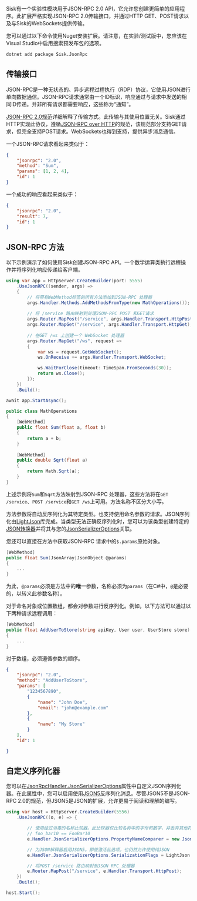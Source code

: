 Sisk有一个实验性模块用于JSON-RPC 2.0 API，它允许您创建更简单的应用程序。此扩展严格实现JSON-RPC 2.0传输接口，并通过HTTP GET、POST请求以及与Sisk的WebSockets提供传输。

您可以通过以下命令使用Nuget安装扩展。请注意，在实验/测试版中，您应该在Visual Studio中启用搜索预发布包的选项。

```bash
dotnet add package Sisk.JsonRpc
```

## 传输接口

JSON-RPC是一种无状态的、异步远程过程执行（RDP）协议，它使用JSON进行单向数据通信。JSON-RPC请求通常由一个ID标识，响应通过与请求中发送的相同ID传递。并非所有请求都需要响应，这些称为“通知”。

[JSON-RPC 2.0规范](https://www.jsonrpc.org/specification)详细解释了传输方式。此传输与其使用位置无关。Sisk通过HTTP实现此协议，遵循[JSON-RPC over HTTP](https://www.jsonrpc.org/historical/json-rpc-over-http.html)的规范，该规范部分支持GET请求，但完全支持POST请求。WebSockets也得到支持，提供异步消息通信。

一个JSON-RPC请求看起来类似于：

```json
{
    "jsonrpc": "2.0",
    "method": "Sum",
    "params": [1, 2, 4],
    "id": 1
}
```

一个成功的响应看起来类似于：

```json
{
    "jsonrpc": "2.0",
    "result": 7,
    "id": 1
}
```

## JSON-RPC 方法

以下示例演示了如何使用Sisk创建JSON-RPC API。一个数学运算类执行远程操作并将序列化响应传递给客户端。

```csharp
using var app = HttpServer.CreateBuilder(port: 5555)
    .UseJsonRPC((sender, args) =>
    {
        // 将带有WebMethod标签的所有方法添加到JSON-RPC 处理器
        args.Handler.Methods.AddMethodsFromType(new MathOperations());
        
        // 将 /service 路由映射到处理JSON-RPC POST 和GET请求
        args.Router.MapPost("/service", args.Handler.Transport.HttpPost);
        args.Router.MapGet("/service", args.Handler.Transport.HttpGet);
        
        // 在GET /ws 上创建一个 WebSocket 处理器
        args.Router.MapGet("/ws", request =>
        {
            var ws = request.GetWebSocket();
            ws.OnReceive += args.Handler.Transport.WebSocket;

            ws.WaitForClose(timeout: TimeSpan.FromSeconds(30));
            return ws.Close();
        });
    })
    .Build();

await app.StartAsync();

public class MathOperations
{
    [WebMethod]
    public float Sum(float a, float b)
    {
        return a + b;
    }
    
    [WebMethod]
    public double Sqrt(float a)
    {
        return Math.Sqrt(a);
    }
}
```

上述示例将`Sum`和`Sqrt`方法映射到JSON-RPC 处理器，这些方法将在`GET /service`、`POST /service`和`GET /ws`上可用。方法名称不区分大小写。

方法参数将自动反序列化为其特定类型。也支持使用命名参数的请求。JSON序列化由[LightJson](https://github.com/CypherPotato/LightJson)库完成。当类型无法正确反序列化时，您可以为该类型创建特定的[JSON转换器](https://github.com/CypherPotato/LightJson?tab=readme-ov-file#json-converters)并将其与您的[JsonSerializerOptions](?)关联。

您还可以直接在方法中获取JSON-RPC 请求中的`$.params`原始对象。

```csharp
[WebMethod]
public float Sum(JsonArray|JsonObject @params)
{
    ...
}
```

为此，`@params`必须是方法中的**唯一**参数，名称必须为`params`（在C#中，`@`是必要的，以转义此参数名称）。

对于命名对象或位置数组，都会对参数进行反序列化。例如，以下方法可以通过以下两种请求远程调用：

```csharp
[WebMethod]
public float AddUserToStore(string apiKey, User user, UserStore store)
{
    ...
}
```

对于数组，必须遵循参数的顺序。

```json
{
    "jsonrpc": "2.0",
    "method": "AddUserToStore",
    "params": [
        "1234567890",
        {
            "name": "John Doe",
            "email": "john@example.com"
        },
        {
            "name": "My Store"
        }
    ],
    "id": 1

}
```

## 自定义序列化器

您可以在[JsonRpcHandler.JsonSerializerOptions](/api/Sisk.JsonRPC.JsonRpcHandler.JsonSerializerOptions)属性中自定义JSON序列化器。在此属性中，您可以启用使用[JSON5](https://json5.org/)反序列化消息。尽管JSON5不是JSON-RPC 2.0的规范，但JSON5是JSON的扩展，允许更易于阅读和理解的编写。

```C#
using var host = HttpServer.CreateBuilder(5556)
    .UseJsonRPC((o, e) => {

        // 使用经过消毒的名称比较器。此比较器仅比较名称中的字母和数字，并丢弃其他符号。例如：
        // foo_bar10 == FooBar10
        e.Handler.JsonSerializerOptions.PropertyNameComparer = new JsonSanitizedComparer();

        // 为JSON解释器启用JSON5。即使激活此选项，也仍然允许使用纯JSON
        e.Handler.JsonSerializerOptions.SerializationFlags = LightJson.Serialization.JsonSerializationFlags.Json5;

        // 将POST /service 路由映射到JSON RPC 处理器
        e.Router.MapPost("/service", e.Handler.Transport.HttpPost);
    })
    .Build();

host.Start();
```



